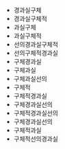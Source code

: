 - 경과실구체
- 경과실구체적
- 과실구체
- 과실구체적
- 선의경과실구체적
- 선의구체적경과실
- 구체경과실
- 구체과실
- 구체과실선의
- 구체적
- 구체적경과실
- 구체경과실선의
- 구체적경과실선의
- 구체경과실선의
- 구체적과실
- 구체적선의경과실
